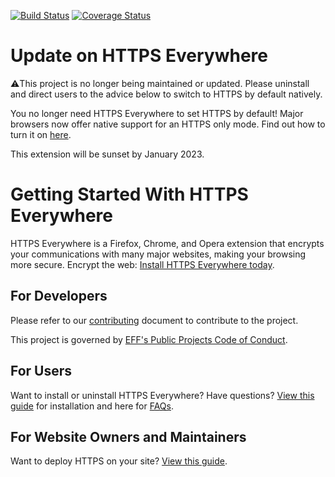 [![Build Status](https://travis-ci.com/EFForg/https-everywhere.svg?branch=master)](https://travis-ci.com/EFForg/https-everywhere)
[![Coverage Status](https://coveralls.io/repos/github/EFForg/https-everywhere/badge.svg?branch=master)](https://coveralls.io/github/EFForg/https-everywhere?branch=master)

# Update on HTTPS Everywhere
⚠️This project is no longer being maintained or updated. Please uninstall and direct users to the advice below to switch to HTTPS by default natively.

You no longer need HTTPS Everywhere to set HTTPS by default! Major browsers now offer native support for an HTTPS only mode.
Find out how to turn it on [here](https://www.eff.org/https-everywhere/set-https-default-your-browser).

This extension will be sunset by January 2023.

# Getting Started With HTTPS Everywhere

HTTPS Everywhere is a Firefox, Chrome, and Opera extension that encrypts your communications with many major websites, making your browsing more secure. Encrypt the web: [Install HTTPS Everywhere today](https://www.eff.org/https-everywhere).

## For Developers

Please refer to our [contributing](CONTRIBUTING.md) document to contribute to the project.

This project is governed by [EFF's Public Projects Code of Conduct](https://www.eff.org/pages/eppcode).

## For Users

Want to install or uninstall HTTPS Everywhere? Have questions? [View this guide](https://www.eff.org/https-everywhere) for installation and here for [FAQs](https://www.eff.org/https-everywhere/faq).

## For Website Owners and Maintainers

Want to deploy HTTPS on your site? [View this guide](https://www.eff.org/https-everywhere/deploying-https).
